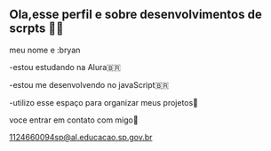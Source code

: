 ## Ola,esse perfil e sobre desenvolvimentos de scrpts 👋🖤

meu nome e :bryan

-estou estudando na Alura🇧🇷

-estou me desenvolvendo no javaScript🇧🇷

-utilizo esse espaço para organizar meus projetos🎱

voce entrar em contato com migo📧

1124660094sp@al.educacao.sp.gov.br
